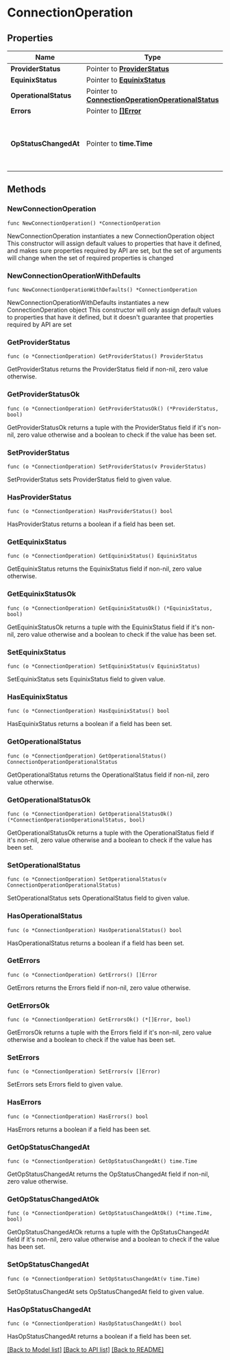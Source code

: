 # ConnectionOperation

## Properties

Name | Type | Description | Notes
------------ | ------------- | ------------- | -------------
**ProviderStatus** | Pointer to [**ProviderStatus**](ProviderStatus.md) |  | [optional] 
**EquinixStatus** | Pointer to [**EquinixStatus**](EquinixStatus.md) |  | [optional] 
**OperationalStatus** | Pointer to [**ConnectionOperationOperationalStatus**](ConnectionOperationOperationalStatus.md) |  | [optional] 
**Errors** | Pointer to [**[]Error**](Error.md) |  | [optional] 
**OpStatusChangedAt** | Pointer to **time.Time** | When connection transitioned into current operational status | [optional] 

## Methods

### NewConnectionOperation

`func NewConnectionOperation() *ConnectionOperation`

NewConnectionOperation instantiates a new ConnectionOperation object
This constructor will assign default values to properties that have it defined,
and makes sure properties required by API are set, but the set of arguments
will change when the set of required properties is changed

### NewConnectionOperationWithDefaults

`func NewConnectionOperationWithDefaults() *ConnectionOperation`

NewConnectionOperationWithDefaults instantiates a new ConnectionOperation object
This constructor will only assign default values to properties that have it defined,
but it doesn't guarantee that properties required by API are set

### GetProviderStatus

`func (o *ConnectionOperation) GetProviderStatus() ProviderStatus`

GetProviderStatus returns the ProviderStatus field if non-nil, zero value otherwise.

### GetProviderStatusOk

`func (o *ConnectionOperation) GetProviderStatusOk() (*ProviderStatus, bool)`

GetProviderStatusOk returns a tuple with the ProviderStatus field if it's non-nil, zero value otherwise
and a boolean to check if the value has been set.

### SetProviderStatus

`func (o *ConnectionOperation) SetProviderStatus(v ProviderStatus)`

SetProviderStatus sets ProviderStatus field to given value.

### HasProviderStatus

`func (o *ConnectionOperation) HasProviderStatus() bool`

HasProviderStatus returns a boolean if a field has been set.

### GetEquinixStatus

`func (o *ConnectionOperation) GetEquinixStatus() EquinixStatus`

GetEquinixStatus returns the EquinixStatus field if non-nil, zero value otherwise.

### GetEquinixStatusOk

`func (o *ConnectionOperation) GetEquinixStatusOk() (*EquinixStatus, bool)`

GetEquinixStatusOk returns a tuple with the EquinixStatus field if it's non-nil, zero value otherwise
and a boolean to check if the value has been set.

### SetEquinixStatus

`func (o *ConnectionOperation) SetEquinixStatus(v EquinixStatus)`

SetEquinixStatus sets EquinixStatus field to given value.

### HasEquinixStatus

`func (o *ConnectionOperation) HasEquinixStatus() bool`

HasEquinixStatus returns a boolean if a field has been set.

### GetOperationalStatus

`func (o *ConnectionOperation) GetOperationalStatus() ConnectionOperationOperationalStatus`

GetOperationalStatus returns the OperationalStatus field if non-nil, zero value otherwise.

### GetOperationalStatusOk

`func (o *ConnectionOperation) GetOperationalStatusOk() (*ConnectionOperationOperationalStatus, bool)`

GetOperationalStatusOk returns a tuple with the OperationalStatus field if it's non-nil, zero value otherwise
and a boolean to check if the value has been set.

### SetOperationalStatus

`func (o *ConnectionOperation) SetOperationalStatus(v ConnectionOperationOperationalStatus)`

SetOperationalStatus sets OperationalStatus field to given value.

### HasOperationalStatus

`func (o *ConnectionOperation) HasOperationalStatus() bool`

HasOperationalStatus returns a boolean if a field has been set.

### GetErrors

`func (o *ConnectionOperation) GetErrors() []Error`

GetErrors returns the Errors field if non-nil, zero value otherwise.

### GetErrorsOk

`func (o *ConnectionOperation) GetErrorsOk() (*[]Error, bool)`

GetErrorsOk returns a tuple with the Errors field if it's non-nil, zero value otherwise
and a boolean to check if the value has been set.

### SetErrors

`func (o *ConnectionOperation) SetErrors(v []Error)`

SetErrors sets Errors field to given value.

### HasErrors

`func (o *ConnectionOperation) HasErrors() bool`

HasErrors returns a boolean if a field has been set.

### GetOpStatusChangedAt

`func (o *ConnectionOperation) GetOpStatusChangedAt() time.Time`

GetOpStatusChangedAt returns the OpStatusChangedAt field if non-nil, zero value otherwise.

### GetOpStatusChangedAtOk

`func (o *ConnectionOperation) GetOpStatusChangedAtOk() (*time.Time, bool)`

GetOpStatusChangedAtOk returns a tuple with the OpStatusChangedAt field if it's non-nil, zero value otherwise
and a boolean to check if the value has been set.

### SetOpStatusChangedAt

`func (o *ConnectionOperation) SetOpStatusChangedAt(v time.Time)`

SetOpStatusChangedAt sets OpStatusChangedAt field to given value.

### HasOpStatusChangedAt

`func (o *ConnectionOperation) HasOpStatusChangedAt() bool`

HasOpStatusChangedAt returns a boolean if a field has been set.


[[Back to Model list]](../README.md#documentation-for-models) [[Back to API list]](../README.md#documentation-for-api-endpoints) [[Back to README]](../README.md)


